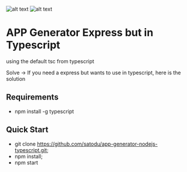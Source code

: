 ![alt text](https://i.cloudup.com/zfY6lL7eFa-3000x3000.png)
![alt text](https://d33wubrfki0l68.cloudfront.net/0579d394494deca6039254f27da3036f05a7ea05/8e284/images/typescript.png)
# APP Generator Express but in Typescript
using the default tsc from typescript

Solve -> If you need a express but wants to use in typescript, here is the solution

## Requirements
 - npm install -g typescript

## Quick Start
 - git clone https://github.com/satodu/app-generator-nodejs-typescript.git;
 - npm install;
 - npm start 
